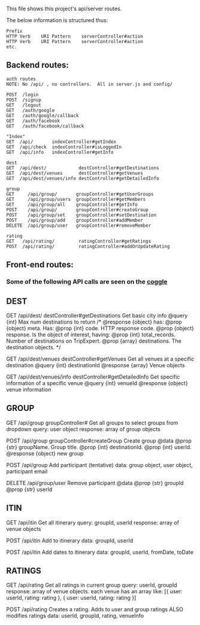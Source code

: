 This file shows this project's api/server routes.

The below information is structured thus:

```
Prefix
HTTP Verb    URI Pattern    serverController#action
HTTP Verb    URI Pattern    serverController#action
etc.
```

## Backend routes:

```
auth routes
NOTE: No /api/ , no controllers.  All in server.js and config/

POST  /login
POST  /signup
GET   /logout
GET   /auth/google
GET   /auth/google/callback
GET   /auth/facebook
GET   /auth/facebook/callback

"Index"
GET  /api/       indexController#getIndex
GET  /api/check  indexController#isLoggedIn
GET  /api/info   indexController#getInfo

dest
GET  /api/dest/            destController#getDestinations
GET  /api/dest/venues      destController#getVenues
GET  /api/dest/venues/info destController#getDetailedInfo

group
GET     /api/group/       groupController#getUserGroups
GET     /api/group/users  groupController#getMembers
GET     /api/group/all    groupController#getInfo
POST    /api/group/       groupController#createGroup
POST    /api/group/set    groupController#setDestination
POST    /api/group/add    groupController#addMember
DELETE  /api/group/user   groupController#removeMember

rating
GET   /api/rating/         ratingController#getRatings
POST  /api/rating/         ratingController#addOrUpdateRating
```

## Front-end routes:

### Some of the following API calls are seen on the [coggle](https://coggle.it/diagram/VnER1WcWk3oeczUt)

## DEST
GET  /api/dest/        destController#getDestinations
  Get basic city info
  @query {int} Max num destinations to return
  /* @response {object} has:
      @prop {object} meta. Has:
        @prop {int} code.  HTTP response code.
      @prop {object} response. Is the object of interest, having:
        @prop {int} total_records. Number of destinations on TripExpert.
        @prop {array} destinations. The destination objects.
  */

GET  /api/dest/venues  destController#getVenues
  Get all venues at a specific destination
  @query {int} destinationId
  @response {array} Venue objects

GET  /api/dest/venues/info  destController#getDetailedInfo
  Get specific information of a specific venue
  @query {int} venueId
  @response {object} venue information


## GROUP
GET  /api/group  groupController#
  Get all groups to select groups from dropdown
  query: user object
  response: array of group objects

POST  /api/group  groupController#createGroup
  Create group
  @data
    @prop {str} groupName.  Group title.
    @prop {int} destinationId.
    @prop {int} userId.
  @response {object} new group

POST  /api/group
  Add participant (tentative)
  data: group object, user object, participant email

DELETE /api/group/user
  Remove participant
  @data
    @prop {str} groupId
    @prop {str} userId


## ITIN
GET  /api/itin
  Get all itinerary
  query: groupId, userId
  response: array of venue objects

POST  /api/itin
  Add to itinerary
  data: groupId, userId

POST  /api/itin
  Add dates to itinerary
  data: groupId, userId, fromDate, toDate


## RATINGS
GET  /api/rating
  Get all ratings in current group
  query: userId, groupId
  response: array of venue objects.
    each venue has an array like:
      [{ user: userId, rating: rating }, { user: userId, rating: rating }]

POST  /api/rating
  Creates a rating. Adds to user and group ratings
  ALSO modifies ratings
  data: userId, groupId, rating, venueInfo
